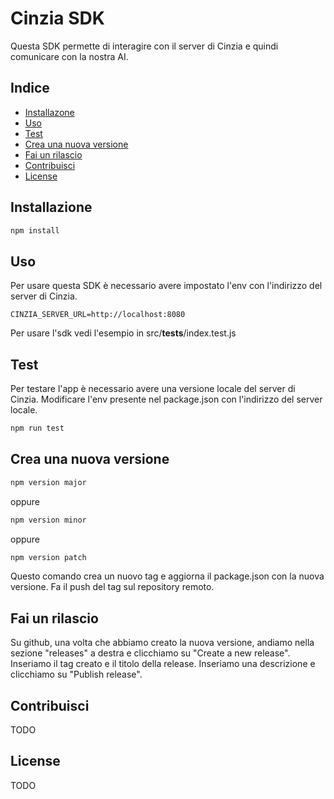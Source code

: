 # Cinzia SDK
Questa SDK permette di interagire con il server di Cinzia e quindi comunicare con la nostra AI.

## Indice
- [Installazone](#installazione)
- [Uso](#uso)
- [Test](#test)
- [Crea una nuova versione](#crea-una-nuova-versione)
- [Fai un rilascio](#fai-un-rilascio)
- [Contribuisci](#contribuisci)
- [License](#license)

## Installazione
```bash
npm install
```

## Uso
Per usare questa SDK è necessario avere impostato l'env con l'indirizzo del server di Cinzia.
```dotenv
CINZIA_SERVER_URL=http://localhost:8080
```
Per usare l'sdk vedi l'esempio in src/__tests__/index.test.js

## Test
Per testare l'app è necessario avere una versione locale del server di Cinzia.
Modificare l'env presente nel package.json con l'indirizzo del server locale.
```bash
npm run test
```

## Crea una nuova versione
```bash
npm version major
```
oppure
```bash
npm version minor
```
oppure
```bash
npm version patch
```
Questo comando crea un nuovo tag e aggiorna il package.json con la nuova versione. Fa il push del tag sul repository remoto.

## Fai un rilascio
Su github, una volta che abbiamo creato la nuova versione, andiamo nella sezione "releases" a destra e clicchiamo su "Create a new release".
Inseriamo il tag creato e il titolo della release. Inseriamo una descrizione e clicchiamo su "Publish release".

## Contribuisci
TODO

## License
TODO
